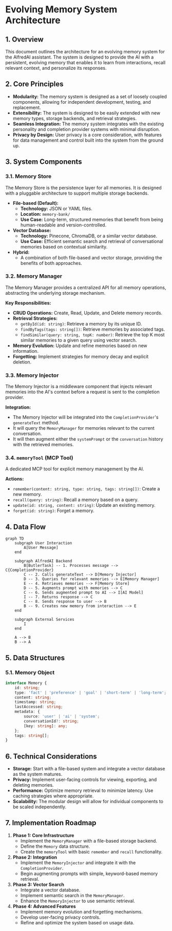# Evolving Memory System Architecture

## 1. Overview

This document outlines the architecture for an evolving memory system for the AlfredAI assistant. The system is designed to provide the AI with a persistent, evolving memory that enables it to learn from interactions, recall relevant context, and personalize its responses.

## 2. Core Principles

*   **Modularity:** The memory system is designed as a set of loosely coupled components, allowing for independent development, testing, and replacement.
*   **Extensibility:** The system is designed to be easily extended with new memory types, storage backends, and retrieval strategies.
*   **Seamless Integration:** The memory system integrates with the existing personality and completion provider systems with minimal disruption.
*   **Privacy by Design:** User privacy is a core consideration, with features for data management and control built into the system from the ground up.

## 3. System Components

### 3.1. Memory Store

The Memory Store is the persistence layer for all memories. It is designed with a pluggable architecture to support multiple storage backends.

*   **File-based (Default):**
    *   **Technology:** JSON or YAML files.
    *   **Location:** `memory-bank/`
    *   **Use Case:** Long-term, structured memories that benefit from being human-readable and version-controlled.
*   **Vector Database:**
    *   **Technology:** Pinecone, ChromaDB, or a similar vector database.
    *   **Use Case:** Efficient semantic search and retrieval of conversational memories based on contextual similarity.
*   **Hybrid:**
    *   A combination of both file-based and vector storage, providing the benefits of both approaches.

### 3.2. Memory Manager

The Memory Manager provides a centralized API for all memory operations, abstracting the underlying storage mechanism.

**Key Responsibilities:**

*   **CRUD Operations:** Create, Read, Update, and Delete memory records.
*   **Retrieval Strategies:**
    *   `getById(id: string)`: Retrieve a memory by its unique ID.
    *   `findByTags(tags: string[])`: Retrieve memories by associated tags.
    *   `findSimilar(query: string, topK: number)`: Retrieve the top K most similar memories to a given query using vector search.
*   **Memory Evolution:** Update and refine memories based on new information.
*   **Forgetting:** Implement strategies for memory decay and explicit deletion.

### 3.3. Memory Injector

The Memory Injector is a middleware component that injects relevant memories into the AI's context before a request is sent to the completion provider.

**Integration:**

*   The Memory Injector will be integrated into the `CompletionProvider`'s `generateText` method.
*   It will query the `MemoryManager` for memories relevant to the current conversation.
*   It will then augment either the `systemPrompt` or the `conversation` history with the retrieved memories.

### 3.4. `memoryTool` (MCP Tool)

A dedicated MCP tool for explicit memory management by the AI.

**Actions:**

*   `remember(content: string, type: string, tags: string[])`: Create a new memory.
*   `recall(query: string)`: Recall a memory based on a query.
*   `update(id: string, content: string)`: Update an existing memory.
*   `forget(id: string)`: Forget a memory.

## 4. Data Flow

```mermaid
graph TD
    subgraph User Interaction
        A[User Message]
    end

    subgraph AlfredAI Backend
        B[ButlerTask] -- 1. Processes message --> C{CompletionProvider}
        C -- 2. Calls generateText --> D[Memory Injector]
        D -- 3. Queries for relevant memories --> E[Memory Manager]
        E -- 4. Retrieves memories --> F[Memory Store]
        D -- 5. Augments prompt with memories --> C
        C -- 6. Sends augmented prompt to AI --> I[AI Model]
        I -- 7. Returns response --> C
        C -- 8. Sends response to user --> B
        B -- 9. Creates new memory from interaction --> E
    end

    subgraph External Services
        I
    end

    A --> B
    B --> A
```

## 5. Data Structures

### 5.1. Memory Object

```typescript
interface Memory {
    id: string;
    type: 'fact' | 'preference' | 'goal' | 'short-term' | 'long-term';
    content: string;
    timestamp: string;
    lastAccessed: string;
    metadata: {
        source: 'user' | 'ai' | 'system';
        conversationId?: string;
        [key: string]: any;
    };
    tags: string[];
}
```

## 6. Technical Considerations

*   **Storage:** Start with a file-based system and integrate a vector database as the system matures.
*   **Privacy:** Implement user-facing controls for viewing, exporting, and deleting memories.
*   **Performance:** Optimize memory retrieval to minimize latency. Use caching strategies where appropriate.
*   **Scalability:** The modular design will allow for individual components to be scaled independently.

## 7. Implementation Roadmap

1.  **Phase 1: Core Infrastructure**
    *   Implement the `MemoryManager` with a file-based storage backend.
    *   Define the `Memory` data structure.
    *   Create the `memoryTool` with basic `remember` and `recall` functionality.
2.  **Phase 2: Integration**
    *   Implement the `MemoryInjector` and integrate it with the `CompletionProvider`.
    *   Begin augmenting prompts with simple, keyword-based memory retrieval.
3.  **Phase 3: Vector Search**
    *   Integrate a vector database.
    *   Implement semantic search in the `MemoryManager`.
    *   Enhance the `MemoryInjector` to use semantic retrieval.
4.  **Phase 4: Advanced Features**
    *   Implement memory evolution and forgetting mechanisms.
    *   Develop user-facing privacy controls.
    *   Refine and optimize the system based on usage data.